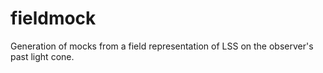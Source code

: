 # fieldmock

Generation of mocks from a field representation of LSS on the observer's past light cone.
